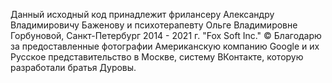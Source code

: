 Данный исходный код принадлежит фрилансеру Александру Владимировичу Баженову и психотерапевту Ольге Владимировне Горбуновой, Санкт-Петербург 2014 - 2021 г. "Fox Soft Inc." © 
Благодарю за предоставленные фотографии Американскую компанию Google и их Русское представительство в Москве, систему ВКонтакте, которую разработали братья Дуровы.
